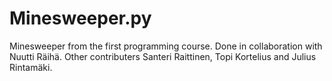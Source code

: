 # Minesweeper.py
Minesweeper from the first programming course.
Done in collaboration with Nuutti Räihä.
Other contributers Santeri Raittinen, Topi Kortelius and Julius Rintamäki. 
